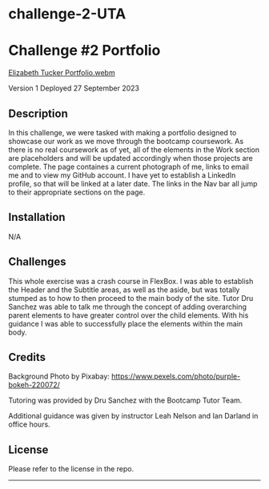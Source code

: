 # challenge-2-UTA

# Challenge #2 Portfolio

[Elizabeth Tucker Portfolio.webm](https://github.com/BitsTuck/challenge-2-UTA/assets/144712161/d9439066-2084-48b0-b740-54d9cb246a71)

Version 1
Deployed 27 September 2023

## Description
In this challenge, we were tasked with making a portfolio designed to showcase our work as we move through the bootcamp coursework. As there is no real coursework as of yet, all of the elements in the Work section are placeholders and will be updated accordingly when those projects are complete. The page containes a current photograph of me, links to email me and to view my GitHub account. I have yet to establish a LinkedIn profile, so that will be linked at a later date. The links in the Nav bar all jump to their appropriate sections on the page.


## Installation

N/A

## Challenges

This whole exercise was a crash course in FlexBox. I was able to establish the Header and the Subtitle areas, as well as the aside, but was totally stumped as to how to then proceed to the main body of the site. Tutor Dru Sanchez was able to talk me through the concept of adding overarching parent elements to have greater control over the child elements. With his guidance I was able to successfully place the elements within the main body.

## Credits
Background Photo by Pixabay: https://www.pexels.com/photo/purple-bokeh-220072/ 

Tutoring was provided by Dru Sanchez with the Bootcamp Tutor Team.

Additional guidance was given by instructor Leah Nelson and Ian Darland in office hours.



## License

Please refer to the license in the repo.

---

